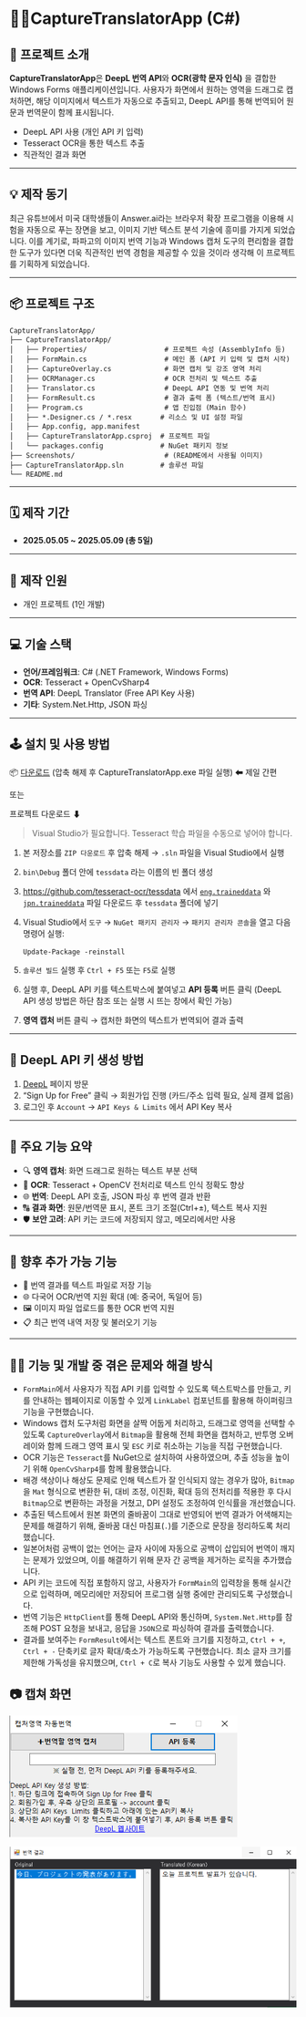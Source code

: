# 📸🔤CaptureTranslatorApp (C#)

## 🧭 프로젝트 소개

**CaptureTranslatorApp**은 **DeepL 번역 API**와 **OCR(광학 문자 인식)** 을 결합한 Windows Forms 애플리케이션입니다. 사용자가 화면에서 원하는 영역을 드래그로 캡처하면, 해당 이미지에서 텍스트가 자동으로 추출되고, DeepL API를 통해 번역되어 원문과 번역문이 함께 표시됩니다.

- DeepL API 사용 (개인 API 키 입력)
- Tesseract OCR을 통한 텍스트 추출
- 직관적인 결과 화면

---

## 💡 제작 동기

최근 유튜브에서 미국 대학생들이 Answer.ai라는 브라우저 확장 프로그램을 이용해 시험을 자동으로 푸는 장면을 보고, 이미지 기반 텍스트 분석 기술에 흥미를 가지게 되었습니다. 이를 계기로, 파파고의 이미지 번역 기능과 Windows 캡처 도구의 편리함을 결합한 도구가 있다면 더욱 직관적인 번역 경험을 제공할 수 있을 것이라 생각해 이 프로젝트를 기획하게 되었습니다.

---

## 📦 프로젝트 구조

```
CaptureTranslatorApp/
├── CaptureTranslatorApp/
│   ├── Properties/                   # 프로젝트 속성 (AssemblyInfo 등)
│   ├── FormMain.cs                   # 메인 폼 (API 키 입력 및 캡처 시작)
│   ├── CaptureOverlay.cs             # 화면 캡처 및 강조 영역 처리
│   ├── OCRManager.cs                 # OCR 전처리 및 텍스트 추출
│   ├── Translator.cs                 # DeepL API 연동 및 번역 처리
│   ├── FormResult.cs                 # 결과 출력 폼 (텍스트/번역 표시)
│   ├── Program.cs                    # 앱 진입점 (Main 함수)
│   ├── *.Designer.cs / *.resx       # 리소스 및 UI 설정 파일
│   ├── App.config, app.manifest
│   ├── CaptureTranslatorApp.csproj  # 프로젝트 파일
│   └── packages.config              # NuGet 패키지 정보
├── Screenshots/                      # (README에서 사용될 이미지)
├── CaptureTranslatorApp.sln         # 솔루션 파일
└── README.md

```

---

## 🗓️ 제작 기간

- **2025.05.05 ~ 2025.05.09 (총 5일)**

---

## 🧑 제작 인원

- 개인 프로젝트 (1인 개발)

---

## 💻 기술 스택

- **언어/프레임워크**: C# (.NET Framework, Windows Forms)
- **OCR**: Tesseract + OpenCvSharp4
- **번역 API**: DeepL Translator (Free API Key 사용)
- **기타**: System.Net.Http, JSON 파싱

---

## 🕹️ 설치 및 사용 방법

📦 [다운로드](https://github.com/kmh8405/CaptureTranslator/releases/latest) (압축 해제 후 CaptureTranslatorApp.exe 파일 실행) ⬅ 제일 간편

또는

프로젝트 다운로드 ⬇
> Visual Studio가 필요합니다. Tesseract 학습 파일을 수동으로 넣어야 합니다.
> 
1. 본 저장소를 `ZIP 다운로드` 후 압축 해제 → `.sln` 파일을 Visual Studio에서 실행
2. `bin\Debug` 폴더 안에 `tessdata` 라는 이름의 빈 폴더 생성
3. https://github.com/tesseract-ocr/tessdata 에서 [`eng.traineddata`](https://github.com/tesseract-ocr/tessdata/blob/main/eng.traineddata) 와 [`jpn.traineddata`](https://github.com/tesseract-ocr/tessdata/blob/main/jpn.traineddata) 파일 다운로드 후 `tessdata` 폴더에 넣기
4. Visual Studio에서 `도구` → `NuGet 패키지 관리자` → `패키지 관리자 콘솔`을 열고 다음 명령어 실행: 
    
    ```
    Update-Package -reinstall
    ```
    
5. `솔루션 빌드` 실행 후 `Ctrl + F5` 또는 `F5`로 실행
6. 실행 후, DeepL API 키를 텍스트박스에 붙여넣고 **API 등록** 버튼 클릭 (DeepL API 생성 방법은 하단 참조 또는 실행 시 뜨는 창에서 확인 가능)
7. **영역 캡처** 버튼 클릭 → 캡처한 화면의 텍스트가 번역되어 결과 출력

---

## 🔐 DeepL API 키 생성 방법

1. [DeepL](https://www.deepl.com/en/pro-api#api-pricing) 페이지 방문
2. “Sign Up for Free” 클릭 → 회원가입 진행 (카드/주소 입력 필요, 실제 결제 없음)
3. 로그인 후 `Account` → `API Keys & Limits` 에서 API Key 복사

---

## 🚀 주요 기능 요약

- 🔍 **영역 캡처**: 화면 드래그로 원하는 텍스트 부분 선택
- 🧠 **OCR**: Tesseract + OpenCV 전처리로 텍스트 인식 정확도 향상
- 🌐 **번역**: DeepL API 호출, JSON 파싱 후 번역 결과 반환
- 🔠 **결과 화면**: 원문/번역문 표시, 폰트 크기 조절(Ctrl+±), 텍스트 복사 지원
- 🛡 **보안 고려**: API 키는 코드에 저장되지 않고, 메모리에서만 사용

---

## 🔮 향후 추가 가능 기능

- 💾 번역 결과를 텍스트 파일로 저장 기능
- 🌐 다국어 OCR/번역 지원 확대 (예: 중국어, 독일어 등)
- 🖼 이미지 파일 업로드를 통한 OCR 번역 지원
- 📋 최근 번역 내역 저장 및 불러오기 기능

---

## 🧑‍💻 기능 및 개발 중 겪은 문제와 해결 방식

- `FormMain`에서 사용자가 직접 API 키를 입력할 수 있도록 텍스트박스를 만들고, 키를 안내하는 웹페이지로 이동할 수 있게 `LinkLabel` 컴포넌트를 활용해 하이퍼링크 기능을 구현했습니다.
- Windows 캡처 도구처럼 화면을 살짝 어둡게 처리하고, 드래그로 영역을 선택할 수 있도록 `CaptureOverlay`에서 `Bitmap`을 활용해 전체 화면을 캡처하고, 반투명 오버레이와 함께 드래그 영역 표시 및 `ESC` 키로 취소하는 기능을 직접 구현했습니다.
- OCR 기능은 `Tesseract`를 NuGet으로 설치하여 사용하였으며, 추출 성능을 높이기 위해 `OpenCvSharp4`를 함께 활용했습니다.
- 배경 색상이나 해상도 문제로 인해 텍스트가 잘 인식되지 않는 경우가 많아, `Bitmap`을 `Mat` 형식으로 변환한 뒤, 대비 조정, 이진화, 확대 등의 전처리를 적용한 후 다시 `Bitmap`으로 변환하는 과정을 거쳤고, DPI 설정도 조정하여 인식률을 개선했습니다.
- 추출된 텍스트에서 원본 화면의 줄바꿈이 그대로 반영되어 번역 결과가 어색해지는 문제를 해결하기 위해, 줄바꿈 대신 마침표(`.`)를 기준으로 문장을 정리하도록 처리했습니다.
- 일본어처럼 공백이 없는 언어는 글자 사이에 자동으로 공백이 삽입되어 번역이 깨지는 문제가 있었으며, 이를 해결하기 위해 문자 간 공백을 제거하는 로직을 추가했습니다.
- API 키는 코드에 직접 포함하지 않고, 사용자가 `FormMain`의 입력창을 통해 실시간으로 입력하며, 메모리에만 저장되어 프로그램 실행 중에만 관리되도록 구성했습니다.
- 번역 기능은 `HttpClient`를 통해 DeepL API와 통신하며, `System.Net.Http`를 참조해 POST 요청을 보내고, 응답을 `JSON`으로 파싱하여 결과를 출력했습니다.
- 결과를 보여주는 `FormResult`에서는 텍스트 폰트와 크기를 지정하고, `Ctrl + +`, `Ctrl + -` 단축키로 글자 확대/축소가 가능하도록 구현했습니다. 최소 글자 크기를 제한해 가독성을 유지했으며, `Ctrl + C`로 복사 기능도 사용할 수 있게 했습니다.

## 📷 캡쳐 화면

![FormMain](./Screenshots/image1.png)

![FormResult](./Screenshots/image2.png)

